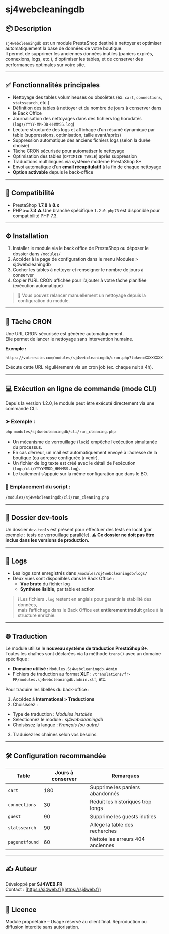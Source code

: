 # sj4webcleaningdb

## 📦 Description

`sj4webcleaningdb` est un module PrestaShop destiné à nettoyer et optimiser automatiquement la base de données de votre boutique.  
Il permet de supprimer les anciennes données inutiles (paniers expirés, connexions, logs, etc.), d'optimiser les tables, et de conserver des performances optimales sur votre site.

---

## ✅ Fonctionnalités principales

- Nettoyage des tables volumineuses ou obsolètes (ex. `cart`, `connections`, `statssearch`, etc.)
- Définition des tables à nettoyer et du nombre de jours à conserver dans le Back Office
- Journalisation des nettoyages dans des fichiers log horodatés (`logs/YYYY-MM-DD-HHMMSS.log`)
- Lecture structurée des logs et affichage d’un résumé dynamique par table (suppressions, optimisation, taille avant/après)
- Suppression automatique des anciens fichiers logs (selon la durée choisie)
- Tâche CRON sécurisée pour automatiser le nettoyage
- Optimisation des tables (`OPTIMIZE TABLE`) après suppression
- Traductions multilingues via système moderne PrestaShop 8+
- Envoi automatique d’un **email récapitulatif** à la fin de chaque nettoyage
- **Option activable** depuis le back-office

---

## 🧩 Compatibilité

- PrestaShop **1.7.8** à **8.x**
- PHP **>= 7.3**
⚠️ Une branche spécifique `1.2.0-php73` est disponible pour compatibilité PHP 7.3.

---

## ⚙️ Installation

1. Installer le module via le back office de PrestaShop ou déposer le dossier dans `/modules/`
2. Accéder à la page de configuration dans le menu Modules > sj4webcleaningdb
3. Cocher les tables à nettoyer et renseigner le nombre de jours à conserver
4. Copier l’URL CRON affichée pour l’ajouter à votre tâche planifiée (exécution automatique)

> 🎯 Vous pouvez relancer manuellement un nettoyage depuis la configuration du module.

---

## 🔄 Tâche CRON

Une URL CRON sécurisée est générée automatiquement.  
Elle permet de lancer le nettoyage sans intervention humaine.

**Exemple :**
```
https://votresite.com/modules/sj4webcleaningdb/cron.php?token=XXXXXXXX
```

Exécute cette URL régulièrement via un cron job (ex. chaque nuit à 4h).

---

## 💻 Exécution en ligne de commande (mode CLI)

Depuis la version 1.2.0, le module peut être exécuté directement via une commande CLI.

### ➤ Exemple :
```bash
php modules/sj4webcleaningdb/cli/run_cleaning.php
```

- Un mécanisme de verrouillage (`lock`) empêche l’exécution simultanée du processus.
- En cas d’erreur, un mail est automatiquement envoyé à l’adresse de la boutique (ou adresse configurée à venir).
- Un fichier de log texte est créé avec le détail de l'exécution (`logs/cli/YYYYMMDD_HHMMSS.log`).
- Le traitement s’appuie sur la même configuration que dans le BO.

### 📂 Emplacement du script :
`/modules/sj4webcleaningdb/cli/run_cleaning.php`

---

## 📁 Dossier dev-tools

Un dossier `dev-tools` est présent pour effectuer des tests en local (par exemple : tests de verrouillage parallèle).
**⚠️ Ce dossier ne doit pas être inclus dans les versions de production.**

---

## 📁 Logs

- Les logs sont enregistrés dans `/modules/sj4webcleaningdb/logs/`
- Deux vues sont disponibles dans le Back Office :
  - **Vue brute** du fichier log
  - **Synthèse lisible**, par table et action

> ℹ️ Les fichiers `.log` restent en anglais pour garantir la stabilité des données,  
> mais l’affichage dans le Back Office est **entièrement traduit** grâce à la structure enrichie.

---

## 🌐 Traduction

Le module utilise le **nouveau système de traduction PrestaShop 8+**.  
Toutes les chaînes sont déclarées via la méthode `trans()` avec un domaine spécifique :

- **Domaine utilisé :** `Modules.Sj4webcleaningdb.Admin`
- Fichiers de traduction au format **XLF** : `/translations/fr-FR/modules.sj4webcleaningdb.admin.xlf`, etc.

Pour traduire les libellés du back-office :

1. Accédez à **International > Traductions**
2. Choisissez :
  - Type de traduction : *Modules installés*
  - Sélectionnez le module : *sj4webcleaningdb*
  - Choisissez la langue : *Français (ou autre)*
3. Traduisez les chaînes selon vos besoins.

---

## 🛠 Configuration recommandée

| Table          | Jours à conserver | Remarques                         |
|----------------|-------------------|-----------------------------------|
| `cart`         | 180               | Supprime les paniers abandonnés   |
| `connections`  | 30                | Réduit les historiques trop longs |
| `guest`        | 90                | Supprime les guests inutiles      |
| `statssearch`  | 90                | Allège la table des recherches    |
| `pagenotfound` | 60                | Nettoie les erreurs 404 anciennes |

---

## ✍️ Auteur

Développé par **SJ4WEB.FR**  
Contact : [https://sj4web.fr](https://sj4web.fr)

---

## 📌 Licence

Module propriétaire – Usage réservé au client final. Reproduction ou diffusion interdite sans autorisation.
